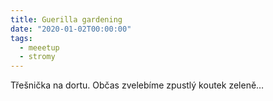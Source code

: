 ```yaml
---
title: Guerilla gardening
date: "2020-01-02T00:00:00"
tags:
  - meeetup
  - stromy
---
```


Třešnička na dortu. Občas zvelebíme zpustlý koutek zeleně…